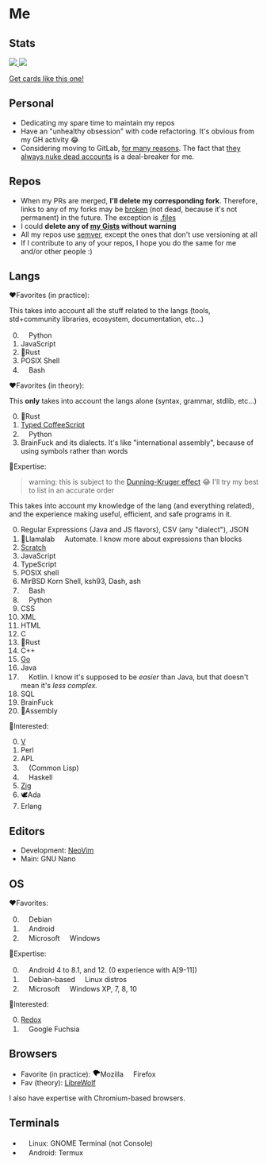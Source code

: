 # Me

## Stats

<a href=https://github.com/Rudxain#gh-light-mode-only>
	<img
		src=https://github-readme-stats.vercel.app/api?username=Rudxain&show_icons=true&hide_rank=true#gh-light-mode-only
		loading=lazy
	>
</a>
<a href=https://github.com/Rudxain#gh-dark-mode-only>
	<img
		src=https://github-readme-stats.vercel.app/api?username=Rudxain&show_icons=true&hide_rank=true&theme=github_dark#gh-dark-mode-only
		loading=lazy
	>
</a>

[Get cards like this one!](https://github.com/anuraghazra/github-readme-stats)

## Personal

- Dedicating my spare time to maintain my repos
- Have an "unhealthy obsession" with code refactoring. It's obvious from my GH activity 😂
- Considering moving to GitLab, [for many reasons](https://gavinhoward.com/2020/04/i-am-moving-away-from-github).
The fact that [they always nuke dead accounts](https://about.gitlab.com/privacy/#how-does-gitLab-secure-my-personal-data) is a deal-breaker for me.

## Repos

- When my PRs are merged, **I'll delete my corresponding fork**. Therefore, links to any of my forks may be [broken](https://en.wikipedia.org/wiki/Link_rot) (not dead, because it's not permanent) in the future. The exception is [.files](https://github.com/Rudxain/dotfiles)
- I could **delete any of [my Gists](https://gist.github.com/Rudxain) without warning**
- All my repos use [semver](https://semver.org), except the ones that don't use versioning at all
- If I contribute to any of your repos, I hope you do the same for me and/or other people :)

## Langs

❤Favorites (in practice):

This takes into account all the stuff related to the langs (tools, std+community libraries, ecosystem, documentation, etc...)

0. <img src=https://s3.dualstack.us-east-2.amazonaws.com/pythondotorg-assets/media/files/python-logo-only.svg width=16em height=16em loading=lazy>Python
1. JavaScript
2. 🦀Rust
3. POSIX Shell
4. <img src=https://upload.wikimedia.org/wikipedia/commons/4/4b/Bash_Logo_Colored.svg width=16em height=16em loading=lazy>Bash

❤Favorites (in theory):

This **only** takes into account the langs alone (syntax, grammar, stdlib, etc...)

0. 🦀Rust
1. [Typed CoffeeScript](https://github.com/mizchi/TypedCoffeeScript)
2. <img src=https://s3.dualstack.us-east-2.amazonaws.com/pythondotorg-assets/media/files/python-logo-only.svg width=16em height=16em loading=lazy>Python
3. BrainFuck and its dialects. It's like "international assembly", because of using symbols rather than words

🧠Expertise:

> warning: this is subject to the [Dunning-Kruger effect](https://en.wikipedia.org/wiki/Dunning%E2%80%93Kruger_effect) 😂
> I'll try my best to list in an accurate order

This takes into account my knowledge of the lang (and everything related), and the experience making useful, efficient, and safe programs in it.

0. Regular Expressions (Java and JS flavors), CSV (any "dialect"), JSON
1. 🦙Llamalab <img src=https://llamalab.com/img/automate/ic_launcher-128.png width=16em height=16em loading=lazy>Automate. I know more about expressions than blocks
2. [Scratch](https://scratch.mit.edu)
3. JavaScript
4. TypeScript
5. POSIX shell
6. MirBSD Korn Shell, ksh93, Dash, ash
7. <img src=https://upload.wikimedia.org/wikipedia/commons/4/4b/Bash_Logo_Colored.svg width=16em height=16em loading=lazy>Bash
8. <img src=https://s3.dualstack.us-east-2.amazonaws.com/pythondotorg-assets/media/files/python-logo-only.svg width=16em height=16em loading=lazy>Python
9. CSS
10. XML
11. HTML
12. C
13. 🦀Rust
14. C++
15. [Go](https://github.com/golang/go)
16. Java
17. <img src=https://resources.jetbrains.com/storage/products/company/brand/logos/Kotlin_icon.svg width=16em height=16em loading=lazy>Kotlin. I know it's supposed to be *easier* than Java, but that doesn't mean it's _less complex._
18. SQL
19. BrainFuck
20. 💾Assembly

👀Interested:

0. [V](https://github.com/vlang/v)
1. Perl
2. APL
3. <img src=https://upload.wikimedia.org/wikipedia/commons/4/48/Lisp_logo.svg width=16em height=16em loading=lazy>(Common Lisp)
4. <img src=https://evenmere.org/~bts/haskell-logo/logo-0.svg width=16em height=16em loading=lazy>Haskell
5. [Zig](https://github.com/ziglang/zig)
6. 🕊Ada
7. Erlang

## Editors

- Development: [NeoVim](https://github.com/neovim/neovim)
- Main: GNU Nano

## OS

❤Favorites:

0. <img src=https://www.debian.org/logos/openlogo-nd.svg width=16em height=16em loading=lazy>Debian
1. <img src=https://upload.wikimedia.org/wikipedia/commons/e/e0/Android_robot_%282014-2019%29.svg width=16em height=16em loading=lazy>Android
2. <img src=https://upload.wikimedia.org/wikipedia/commons/2/25/Microsoft_icon.svg width=16em height=16em loading=lazy>Microsoft <img src=https://upload.wikimedia.org/wikipedia/commons/4/48/Windows_logo_-_2012_%28dark_blue%29.svg width=16em height=16em loading=lazy>Windows

🧠Expertise:

0. <img src=https://upload.wikimedia.org/wikipedia/commons/e/e0/Android_robot_%282014-2019%29.svg width=16em height=16em loading=lazy>Android 4 to 8.1, and 12. (0 experience with A\[9-11])
1. <img src=https://www.debian.org/logos/openlogo-nd.svg width=16em height=16em loading=lazy>Debian-based <img src=https://upload.wikimedia.org/wikipedia/commons/3/3c/TuxFlat.svg width=16em height=16em loading=lazy>Linux distros
2. <img src=https://upload.wikimedia.org/wikipedia/commons/2/25/Microsoft_icon.svg width=16em height=16em loading=lazy>Microsoft <img src=https://upload.wikimedia.org/wikipedia/commons/4/48/Windows_logo_-_2012_%28dark_blue%29.svg width=16em height=16em loading=lazy>Windows XP, 7, 8, 10

👀Interested:

0. [Redox](https://www.redox-os.org)
1. <img src=https://upload.wikimedia.org/wikipedia/commons/5/53/Google_%22G%22_Logo.svg width=16em height=16em loading=lazy>Google Fuchsia

## Browsers

- Favorite (in practice): <img src=https://raw.githubusercontent.com/mdn/yari/2720d1f9998be94428a822dcc06946d6a53879d0/client/src/assets/dino.svg width=16em height=16em loading=lazy>Mozilla <img src=https://upload.wikimedia.org/wikipedia/commons/a/a0/Firefox_logo%2C_2019.svg width=16em height=16em loading=lazy>Firefox
- Fav (theory): [LibreWolf](https://librewolf.net)

I also have expertise with Chromium-based browsers.

## Terminals

- <img src=https://upload.wikimedia.org/wikipedia/commons/3/3c/TuxFlat.svg width=16em height=16em loading=lazy>Linux: GNOME Terminal (not Console)
- <img src=https://upload.wikimedia.org/wikipedia/commons/e/e0/Android_robot_%282014-2019%29.svg width=16em height=16em loading=lazy>Android: Termux

<!-- template: <img src= width=16em height=16em loading=lazy> -->
